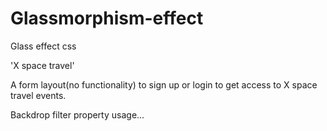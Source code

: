 # Glassmorphism-effect
Glass effect css

'X space travel'

A form layout(no functionality) to sign up or login to get access to X space travel events.

Backdrop filter property usage...
